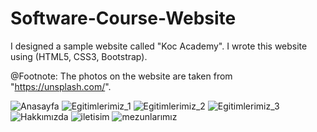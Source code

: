 # Software-Course-Website
I designed a sample website called "Koc Academy". I wrote this website using (HTML5, CSS3, Bootstrap).

@Footnote: The photos on the website are taken from "https://unsplash.com/".


![Anasayfa](https://user-images.githubusercontent.com/64138592/133896904-a89a46be-7c5d-43f0-9970-e67b528b1b79.png)
![Egitimlerimiz_1](https://user-images.githubusercontent.com/64138592/133896910-5902539b-6d9d-48b2-a811-b999358fa655.png)
![Egitimlerimiz_2](https://user-images.githubusercontent.com/64138592/133896912-621383ae-0f1b-408e-8cf4-4d36931a2b2f.png)
![Egitimlerimiz_3](https://user-images.githubusercontent.com/64138592/133896914-b052a3ff-20da-47c7-9a72-c3b2f597fc24.png)
![Hakkımızda](https://user-images.githubusercontent.com/64138592/133896915-a44d909a-9e15-4b47-94df-e26a5fd44e58.png)
![iletisim](https://user-images.githubusercontent.com/64138592/133896918-804b045a-c33c-4c50-a499-ee1895431522.png)
![mezunlarımız](https://user-images.githubusercontent.com/64138592/133896919-f06f25b1-075f-4692-b0c5-d201e2264f86.png)


















